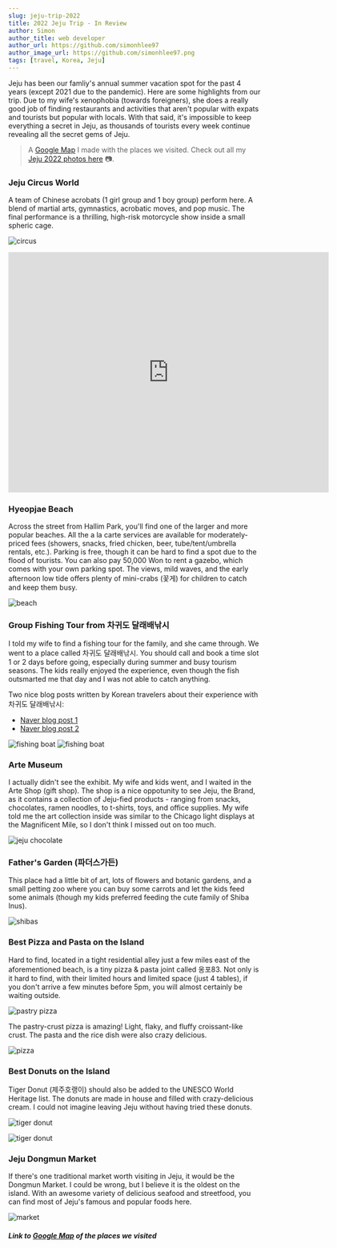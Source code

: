 ```yaml
---
slug: jeju-trip-2022
title: 2022 Jeju Trip - In Review
author: Simon
author_title: web developer
author_url: https://github.com/simonhlee97
author_image_url: https://github.com/simonhlee97.png
tags: [travel, Korea, Jeju]
---
```


Jeju has been our famliy's annual summer vacation spot for the past 4 years (except 2021 due to the pandemic). Here are some highlights from our trip. Due to my wife's xenophobia (towards foreigners), she does a really good job of finding restaurants and activities that aren't popular with expats and tourists but popular with locals. With that said, it's impossible to keep everything a secret in Jeju, as thousands of tourists every week continue revealing all the secret gems of Jeju.

<!--truncate-->

> A [Google Map](https://www.google.com/maps/d/edit?mid=1quWKvD505ICkpQpMPLJik70xp8UTinQ&usp=sharing) I made with the places we visited. Check out all my [Jeju 2022 photos here](/docs/photography/jeju-2022-image-gallery) 📷.

### Jeju Circus World
A team of Chinese acrobats (1 girl group and 1 boy group) perform here. A blend of martial arts, gymnastics, acrobatic moves, and pop music. The final performance is a thrilling, high-risk motorcycle show inside a small spheric cage.

![circus](https://res.cloudinary.com/ryucave/image/upload/v1660808824/jeju-2022a/iphone/jeju-circus2_hxu49h.jpg)

<iframe
    width="640"
    height="480"
    src="https://www.youtube.com/embed/UmX4kyB2wfg"
    frameborder="0"
    allow="autoplay; encrypted-media"
    allowfullscreen
>
</iframe>


### Hyeopjae Beach
Across the street from Hallim Park, you'll find one of the larger and more popular beaches. All the a la carte services are available for moderately-priced fees (showers, snacks, fried chicken, beer, tube/tent/umbrella rentals, etc.). Parking is free, though it can be hard to find a spot due to the flood of tourists. You can also pay 50,000 Won to rent a gazebo, which comes with your own parking spot. The views, mild waves, and the early afternoon low tide offers plenty of mini-crabs (꽃게) for children to catch and keep them busy.

![beach](https://res.cloudinary.com/ryucave/image/upload/v1660611328/jeju-2022a/small/jeju-22-sm-14_aoltm9.jpg)

### Group Fishing Tour from 차귀도 달래배낚시

I told my wife to find a fishing tour for the family, and she came through. We went to a place called 차귀도 달래배낚시. You should call and book a time slot 1 or 2 days before going, especially during summer and busy tourism seasons. The kids really enjoyed the experience, even though the fish outsmarted me that day and I was not able to catch anything.

Two nice blog posts written by Korean travelers about their experience with 차귀도 달래배낚시:
- [Naver blog post 1](https://blog.naver.com/wjdtlfdk/222847735289?isInf=true)
- [Naver blog post 2](https://blog.naver.com/keai1016/222666617849?isInf=true)

![fishing boat](https://res.cloudinary.com/ryucave/image/upload/v1660611325/jeju-2022a/small/jeju-22-sm-1_kijat5.jpg)
![fishing boat](https://res.cloudinary.com/ryucave/image/upload/v1660611326/jeju-2022a/small/jeju-22-sm-4_ttshao.jpg)


### Arte Museum
I actually didn't see the exhibit. My wife and kids went, and I waited in the Arte Shop (gift shop). The shop is a nice oppotunity to see Jeju, the Brand, as it contains a collection of Jeju-fied products - ranging from snacks, chocolates, ramen noodles, to t-shirts, toys, and office supplies. My wife told me the art collection inside was similar to the Chicago light displays at the Magnificent Mile, so I don't think I missed out on too much.

![jeju chocolate](https://res.cloudinary.com/ryucave/image/upload/v1660611329/jeju-2022a/small/jeju-22-sm-17_antuz7.jpg)

### Father's Garden (파더스가든)
This place had a little bit of art, lots of flowers and botanic gardens, and a small petting zoo where you can buy some carrots and let the kids feed some animals (though my kids preferred feeding the cute family of Shiba Inus).

![shibas](https://res.cloudinary.com/ryucave/image/upload/v1660631478/jeju-2022a/iphone/pettingzoo3_ehhkth.jpg)

### Best Pizza and Pasta on the Island 

Hard to find, located in a tight residential alley just a few miles east of the aforementioned beach, is a tiny pizza & pasta joint called 옹포83. Not only is it hard to find, with their limited hours and limited space (just 4 tables), if you don't arrive a few minutes before 5pm, you will almost certainly be waiting outside.

![pastry pizza](https://res.cloudinary.com/ryucave/image/upload/v1660611328/jeju-2022a/small/jeju-22-sm-13_ugxz5l.jpg)

The pastry-crust pizza is amazing! Light, flaky, and fluffy croissant-like crust. The pasta and the rice dish were also crazy delicious.

![pizza](https://res.cloudinary.com/ryucave/image/upload/v1660611327/jeju-2022a/small/jeju-22-sm-9_qqszau.jpg)

### Best Donuts on the Island

Tiger Donut (제주호랭이) should also be added to the UNESCO World Heritage list. The donuts are made in house and filled with crazy-delicious cream. I could not imagine leaving Jeju without having tried these donuts.

![tiger donut](https://res.cloudinary.com/ryucave/image/upload/v1660631476/jeju-2022a/iphone/tigerdonut2_vzlm2g.jpg)

![tiger donut](https://res.cloudinary.com/ryucave/image/upload/w_1000,ar_1:1,c_fill,g_auto,e_art:hokusai/v1660631476/jeju-2022a/iphone/donut3_g2dgxr.jpg)

### Jeju Dongmun Market

If there's one traditional market worth visiting in Jeju, it would be the Dongmun Market. I could be wrong, but I believe it is the oldest on the island. With an awesome variety of delicious seafood and streetfood, you can find most of Jeju's famous and popular foods here.

![market](https://res.cloudinary.com/ryucave/image/upload/v1660611330/jeju-2022a/small/jeju-22-sm-25_epwz4g.jpg)

##### Link to [Google Map](https://www.google.com/maps/d/edit?mid=1quWKvD505ICkpQpMPLJik70xp8UTinQ&usp=sharing) of the places we visited
